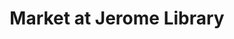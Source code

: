 ---
title: "Market at Jerome Library"
url: /bowling-green/market-at-jerome-library/
shop: Lebensmittel
---